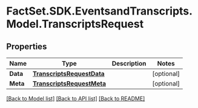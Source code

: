 # FactSet.SDK.EventsandTranscripts.Model.TranscriptsRequest

## Properties

Name | Type | Description | Notes
------------ | ------------- | ------------- | -------------
**Data** | [**TranscriptsRequestData**](TranscriptsRequestData.md) |  | [optional] 
**Meta** | [**TranscriptsRequestMeta**](TranscriptsRequestMeta.md) |  | [optional] 

[[Back to Model list]](../README.md#documentation-for-models) [[Back to API list]](../README.md#documentation-for-api-endpoints) [[Back to README]](../README.md)

